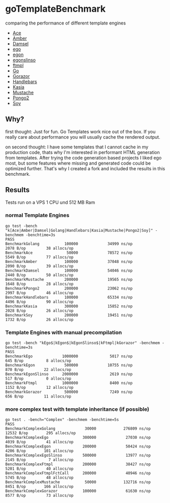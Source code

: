 # goTemplateBenchmark
comparing the performance of different template engines
* [Ace](https://github.com/yosssi/ace)
* [Amber](https://github.com/eknkc/amber)
* [Damsel](https://github.com/dskinner/damsel)
* [ego](https://github.com/benbjohnson/ego)
* [egon](https://github.com/commondream/egon)
* [egonslinso](https://github.com/SlinSo/egon)
* [ftmpl](https://github.com/tkrajina/ftmpl)
* [Go](https://golang.org/pkg/html/template)
* [Gorazor](https://github.com/sipin/gorazor)
* [Handlebars](https://github.com/aymerick/raymond)
* [Kasia](https://github.com/ziutek/kasia.go)
* [Mustache](https://github.com/hoisie/mustache)
* [Pongo2](https://github.com/flosch/pongo2)
* [Soy](https://github.com/robfig/soy)

## Why?
first thought:
Just for fun. Go Templates work nice out of the box.
If you really care about performance you will usually cache the rendered output.

on second thought:
I have some templates that I cannot cache in my production code, thats why I'm interested in performant
HTML generation from templates. After trying the code generation based projects I liked ego most, but some
features where missing and generated code could be optimized further. That's why I created a fork
and included the results in this benchmark.

## Results
Tests run on a VPS 1 CPU und 512 MB Ram

### normal Template Engines
```
go test -bench "k[Ace|Amber|Damsel|Golang|Handlebars|Kasia|Mustache|Pongo2|Soy]" -benchmem -benchtime=3s
PASS
BenchmarkGolang           100000             34999 ns/op            2078 B/op         38 allocs/op
BenchmarkAce               50000             78572 ns/op            5549 B/op         77 allocs/op
BenchmarkAmber            100000             37048 ns/op            2090 B/op         39 allocs/op
BenchmarkDamsel           100000             54046 ns/op            2440 B/op         50 allocs/op
BenchmarkMustache         200000             19565 ns/op            1648 B/op         28 allocs/op
BenchmarkPongo2           200000             23062 ns/op            2997 B/op         46 allocs/op
BenchmarkHandlebars       100000             65334 ns/op            4496 B/op         90 allocs/op
BenchmarkKasia            300000             15852 ns/op            2028 B/op         26 allocs/op
BenchmarkSoy              200000             19451 ns/op            1732 B/op         26 allocs/op
```

### Template Engines with manual precompilation
```
go test -bench "kEgo$|kEgon$|kEgonSlinso$|kFtmpl|kGorazor" -benchmem -benchtime=3s
PASS
BenchmarkEgo             1000000              5017 ns/op             645 B/op          8 allocs/op
BenchmarkEgon             500000             10755 ns/op             870 B/op         22 allocs/op
BenchmarkEgonSlinso      2000000              2619 ns/op             517 B/op          0 allocs/op
BenchmarkFtmpl           1000000              8400 ns/op            1152 B/op         12 allocs/op
BenchmarkGorazor          500000              7249 ns/op             656 B/op         11 allocs/op
```

### more complex test with template inheritance (if possible)
```
go test . -bench="Complex" -benchmem -benchtime=5s
PASS
BenchmarkComplexGolang             30000            276809 ns/op           12532 B/op        295 allocs/op
BenchmarkComplexEgo               300000             27030 ns/op            4039 B/op         41 allocs/op
BenchmarkComplexEgon              200000             50424 ns/op            4206 B/op        101 allocs/op
BenchmarkComplexEgoSlinso         500000             13977 ns/op            2145 B/op          7 allocs/op
BenchmarkComplexFtmpl             200000             38427 ns/op            5201 B/op         40 allocs/op
BenchmarkComplexFtmplFctCall      200000             40946 ns/op            5745 B/op         48 allocs/op
BenchmarkComplexMustache           50000            132716 ns/op            8451 B/op        166 allocs/op
BenchmarkComplexGorazor           100000             61630 ns/op            8577 B/op         73 allocs/op
```
